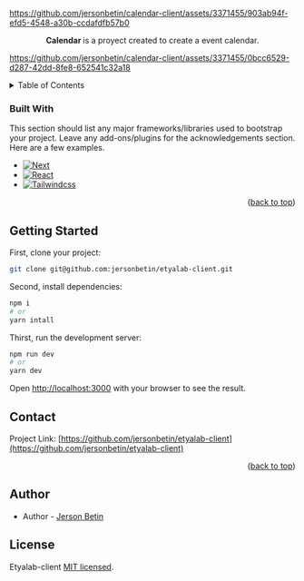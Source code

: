
https://github.com/jersonbetin/calendar-client/assets/3371455/903ab94f-efd5-4548-a30b-ccdafdfb57b0
<a name="readme-top"></a>

  <p align="center"><b>Calendar </b> is a proyect created to create a event calendar.</p>

https://github.com/jersonbetin/calendar-client/assets/3371455/0bcc6529-d287-42dd-8fe8-652541c32a18

  
  <!--[![Backers on Open Collective](https://opencollective.com/nest/backers/badge.svg)](https://opencollective.com/nest#backer)
  [![Sponsors on Open Collective](https://opencollective.com/nest/sponsors/badge.svg)](https://opencollective.com/nest#sponsor)-->

<!-- TABLE OF CONTENTS -->
<details>
  <summary>Table of Contents</summary>
  <ol>
    <li><a href="#built-with">Built With</a></li>
    <li><a href="#getting-started">Getting Started</a></li>
    <li><a href="#Installation">Installation</a></li>
    <li><a href="#Contact">Contact</a></li>
    <li><a href="#Author">Author</a></li>
    <li><a href="#license">License</a></li>
  </ol>
</details>

### Built With

This section should list any major frameworks/libraries used to bootstrap your project. Leave any add-ons/plugins for the acknowledgements section. Here are a few examples.

* [![Next][Next.js]][Next-url]
* [![React][React.js]][React-url]
* [![Tailwindcss][Tailwindcss.css]][Tailwindcss-url]

<p align="right">(<a href="#readme-top">back to top</a>)</p>

## Getting Started

First, clone your project:
```bash
git clone git@github.com:jersonbetin/etyalab-client.git

```

Second, install dependencies:

```bash
npm i
# or
yarn intall
```

Thirst, run the development server:

```bash
npm run dev
# or
yarn dev

```

Open [http://localhost:3000](http://localhost:3000) with your browser to see the result.

<!-- CONTACT -->
## Contact

Project Link: [https://github.com/jersonbetin/etyalab-client](https://github.com/jersonbetin/etyalab-client)

<p align="right">(<a href="#readme-top">back to top</a>)</p>

## Author

- Author - [Jerson Betin](https://github.com/jersonbetin)

## License

Etyalab-client [MIT licensed](LICENSE).

<!-- MARKDOWN LINKS & IMAGES -->
<!-- https://www.markdownguide.org/basic-syntax/#reference-style-links -->
[contributors-shield]: https://img.shields.io/github/contributors/othneildrew/Best-README-Template.svg?style=for-the-badge
[contributors-url]: https://github.com/othneildrew/Best-README-Template/graphs/contributors
[forks-shield]: https://img.shields.io/github/forks/othneildrew/Best-README-Template.svg?style=for-the-badge
[forks-url]: https://github.com/othneildrew/Best-README-Template/network/members
[stars-shield]: https://img.shields.io/github/stars/othneildrew/Best-README-Template.svg?style=for-the-badge
[stars-url]: https://github.com/othneildrew/Best-README-Template/stargazers
[issues-shield]: https://img.shields.io/github/issues/othneildrew/Best-README-Template.svg?style=for-the-badge
[issues-url]: https://github.com/othneildrew/Best-README-Template/issues
[license-shield]: https://img.shields.io/github/license/othneildrew/Best-README-Template.svg?style=for-the-badge
[license-url]: https://github.com/othneildrew/Best-README-Template/blob/master/LICENSE.txt
[linkedin-shield]: https://img.shields.io/badge/-LinkedIn-black.svg?style=for-the-badge&logo=linkedin&colorB=555
[linkedin-url]: https://linkedin.com/in/othneildrew
[product-screenshot]: images/screenshot.png
[Next.js]: https://img.shields.io/badge/next.js-000000?style=for-the-badge&logo=nextdotjs&logoColor=white 
[Next-url]: https://nextjs.org/

[Nest.js]:https://img.shields.io/badge/nest.js-000000?style=for-the-badge&logo=nestjs&logoColor=white
[Nest-url]: https://nestjs.com/
[Apollo]: https://img.shields.io/badge/apollo-red?style=for-the-badge&logo=apollojs&logoColor=red
[Apollo-url]: https://www.apollographql.com/
[Graphql.js]: https://img.shields.io/badge/graphql-FF8E8E?style=for-the-badge&logo=Graphql&logoColor=white
[Graphql-url]: https://graphql.org/
[Prisma.io]: https://img.shields.io/badge/nest.js-000000?style=for-the-badge&logo=prisma&logoColor=white
[Prisma-url]: https://www.prisma.io/
[Postgresql.org]: https://img.shields.io/badge/nest.js-blue?style=for-the-badge&logo=Postgresql&logoColor=white
[Postgres-url]: https://www.postgresql.org/
[Tailwindcss.css]: https://img.shields.io/badge/tailwindcss-06b6d4?style=for-the-badge&logo=tailwindcss&logoColor=61DAFB
[Tailwindcss-url]: https://tailwindcss.com/

[React.js]: https://img.shields.io/badge/React-20232A?style=for-the-badge&logo=react&logoColor=61DAFB
[React-url]: https://reactjs.org/
[Vue.js]: https://img.shields.io/badge/Vue.js-35495E?style=for-the-badge&logo=vuedotjs&logoColor=4FC08D
[Vue-url]: https://vuejs.org/
[Angular.io]: https://img.shields.io/badge/Angular-DD0031?style=for-the-badge&logo=angular&logoColor=white
[Angular-url]: https://angular.io/
[Svelte.dev]: https://img.shields.io/badge/Svelte-4A4A55?style=for-the-badge&logo=svelte&logoColor=FF3E00
[Svelte-url]: https://svelte.dev/
[Laravel.com]: https://img.shields.io/badge/Laravel-FF2D20?style=for-the-badge&logo=laravel&logoColor=white
[Laravel-url]: https://laravel.com
[Bootstrap.com]: https://img.shields.io/badge/Bootstrap-563D7C?style=for-the-badge&logo=bootstrap&logoColor=white
[Bootstrap-url]: https://getbootstrap.com
[JQuery.com]: https://img.shields.io/badge/jQuery-0769AD?style=for-the-badge&logo=jquery&logoColor=white
[JQuery-url]: https://jquery.com 
